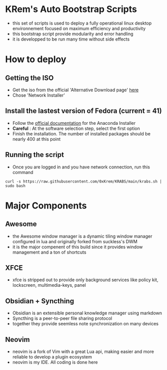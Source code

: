 # KRem's Auto Bootstrap Scripts
- this set of scripts is used to deploy a fully operational linux desktop environnement focused on maximum efficiency and productivity
- this bootstrap script provide modularity and error handling
- it is developped to be run many time without side effects

# How to deploy
## Getting the ISO
- Get the iso from the official 'Alternative Download page' [here](https://alt.fedoraproject.org/)
- Chose 'Network Installer'

## Install the lastest version of Fedora (current = 41)
- Follow the [official documentation](https://docs.fedoraproject.org/en-US/fedora/f36/install-guide/install/Installing_Using_Anaconda/) for the Anaconda Installer
- **Careful** : At the software selection step, select the first option
- Finish the installation. The number of installed packages should be nearly 400 at this point

## Running the script
- Once you are logged in and you have network connection, run this command

```
curl -s https://raw.githubusercontent.com/0xKrem/KRABS/main/krabs.sh | sudo bash
```

# Major Components
## Awesome
- the Awesome window manager is a dynamic tiling window manager configured in lua and originally forked from suckless's DWM
- it is the major compenent of this build since it provides window management and a ton of shortcuts
## XFCE
- xfce is stripped out to provide only background services like policy kit, lockscreen, multimedia-keys, panel

## Obsidian + Syncthing
- Obsidian is an extensible personal knowledge manager using markdown
- Syncthing is a peer-to-peer file sharing protocol
- together they provide seemless note synchronization on many devices

## Neovim
- neovim is a fork of Vim with a great Lua api, making easier and more reliable to develop a plugin ecosystem
- neovim is my IDE. All coding is done here

